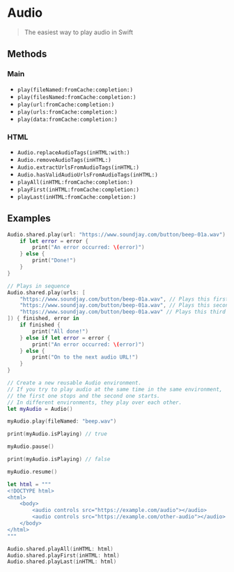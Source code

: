 # Audio

> The easiest way to play audio in Swift

## Methods

### Main

- `play(fileNamed:fromCache:completion:)`
- `play(filesNamed:fromCache:completion:)`
- `play(url:fromCache:completion:)`
- `play(urls:fromCache:completion:)`
- `play(data:fromCache:completion:)`

### HTML

- `Audio.replaceAudioTags(inHTML:with:)`
- `Audio.removeAudioTags(inHTML:)`
- `Audio.extractUrlsFromAudioTags(inHTML:)`
- `Audio.hasValidAudioUrlsFromAudioTags(inHTML:)`
- `playAll(inHTML:fromCache:completion:)`
- `playFirst(inHTML:fromCache:completion:)`
- `playLast(inHTML:fromCache:completion:)`

## Examples

```swift
Audio.shared.play(url: "https://www.soundjay.com/button/beep-01a.wav") { error in
    if let error = error {
        print("An error occurred: \(error)")
    } else {
        print("Done!")
    }
}
```

```swift
// Plays in sequence
Audio.shared.play(urls: [
    "https://www.soundjay.com/button/beep-01a.wav", // Plays this first
    "https://www.soundjay.com/button/beep-01a.wav", // Plays this second
    "https://www.soundjay.com/button/beep-01a.wav" // Plays this third
]) { finished, error in
    if finished {
        print("All done!")
    } else if let error = error {
        print("An error occurred: \(error)")
    } else {
        print("On to the next audio URL!")
    }
}
```

```swift
// Create a new reusable Audio environment.
// If you try to play audio at the same time in the same environment,
// the first one stops and the second one starts.
// In different environments, they play over each other.
let myAudio = Audio()

myAudio.play(fileNamed: "beep.wav")

print(myAudio.isPlaying) // true

myAudio.pause()

print(myAudio.isPlaying) // false

myAudio.resume()
```

```swift
let html = """
<!DOCTYPE html>
<html>
    <body>
        <audio controls src="https://example.com/audio"></audio>
        <audio controls src="https://example.com/other-audio"></audio>
    </body>
</html>
"""

Audio.shared.playAll(inHTML: html)
Audio.shared.playFirst(inHTML: html)
Audio.shared.playLast(inHTML: html)
```
